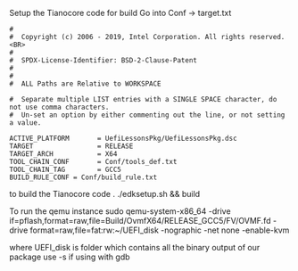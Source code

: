 Setup the Tianocore code for build
Go into Conf -> target.txt
```
#
#  Copyright (c) 2006 - 2019, Intel Corporation. All rights reserved.<BR>
#
#  SPDX-License-Identifier: BSD-2-Clause-Patent
#
#
#  ALL Paths are Relative to WORKSPACE

#  Separate multiple LIST entries with a SINGLE SPACE character, do not use comma characters.
#  Un-set an option by either commenting out the line, or not setting a value.

ACTIVE_PLATFORM       = UefiLessonsPkg/UefiLessonsPkg.dsc
TARGET                = RELEASE
TARGET_ARCH           = X64
TOOL_CHAIN_CONF       = Conf/tools_def.txt
TOOL_CHAIN_TAG        = GCC5
BUILD_RULE_CONF = Conf/build_rule.txt
```



to build the Tianocore code 
. ./edksetup.sh && build


To run the qemu instance 
sudo qemu-system-x86_64 -drive if=pflash,format=raw,file=Build/OvmfX64/RELEASE_GCC5/FV/OVMF.fd -drive format=raw,file=fat:rw:~/UEFI_disk -nographic -net none -enable-kvm

where UEFI_disk is folder which contains all the binary output of our package
use -s if using with gdb